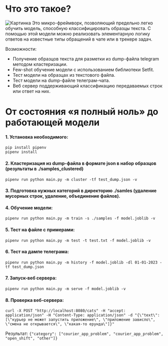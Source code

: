 # Что это такое?
![Картинка](https://user-images.githubusercontent.com/147685/240291033-f5a1f20c-f7f2-4b79-bcc8-7c603273ff4d.png)
Это микро-фреймворк, позволяющий предельно легко обучить модель, способную классифицировать образцы текста. С помощью этой модели можно реализовать элементарную логику ответов на известные типы обращений в чате или в трекере задач.

Возможности:
* Получение образцов текста для разметки из dump-файла telegram методом кластеризации.
* Few-shot обучение модели с использованием библиотеки Setfit.
* Тест модели на образцах из текстового файла.
* Тест модели на dump-файле телеграм-чата.
* Веб сервер поддерживающий классификацию передаваемых строк или ответ на них.

# От состояния «я полный ноль» до работающей модели

#### 1. Установка необходимого:
    
    pip install pipenv 
    pipenv install

#### 2. Кластеризация из dump-файла в формате json в набор образцов (результаты в ./samples_clustered)
    pipenv run python main.py -m cluster -tf test_dump.json -v

#### 3. Подготовка нужных категорий в директорию ./samles (удаление мусорных строк, удаление, объединение файлов).

#### 4. Обучение модели:
    pipenv run python main.py -m train -s ./samples -f model.joblib -v

#### 5. Тест на файле с примерами:
    pipenv run python main.py -m test -t test.txt -f model.joblib -v

#### 6. Тест на дампе телеграма:
    pipenv run python main.py -m history -f model.joblib -dl 01-01-2023 -tf test_dump.json

#### 7. Запуск-веб сервера:
    pipenv run python main.py -m serve -f model.joblib -v

#### 8. Проверка веб-сервера:
    curl -X POST "http://localhost:8080/cats" -H "accept: application/json" -H "Content-Type: application/json" -d "{\"text\": [\"курьер не может запустить приложение\", \"приложение зависло\", \"смена не открывается\", \"какая-то ерунда\"]}"

Результат:
`{"category": ["courier_app_problem", "courier_app_problem", "open_shift", "other"]}`
